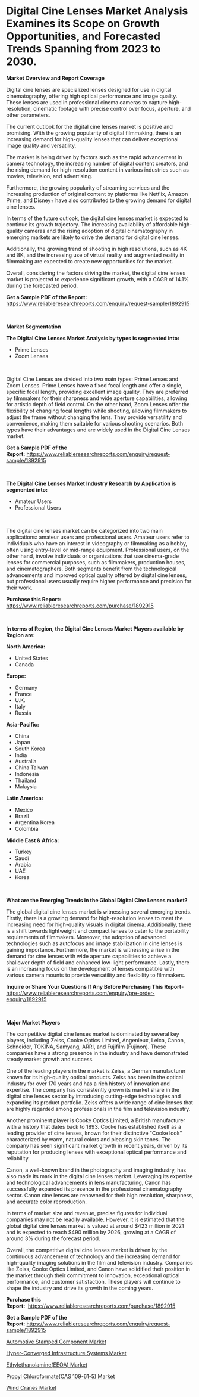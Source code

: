<p><h1>Digital Cine Lenses Market Analysis Examines its Scope on Growth Opportunities, and Forecasted Trends Spanning from 2023 to 2030.</h1></p><p><strong>Market Overview and Report Coverage</strong></p>
<p><p>Digital cine lenses are specialized lenses designed for use in digital cinematography, offering high optical performance and image quality. These lenses are used in professional cinema cameras to capture high-resolution, cinematic footage with precise control over focus, aperture, and other parameters.</p><p>The current outlook for the digital cine lenses market is positive and promising. With the growing popularity of digital filmmaking, there is an increasing demand for high-quality lenses that can deliver exceptional image quality and versatility.</p><p>The market is being driven by factors such as the rapid advancement in camera technology, the increasing number of digital content creators, and the rising demand for high-resolution content in various industries such as movies, television, and advertising.</p><p>Furthermore, the growing popularity of streaming services and the increasing production of original content by platforms like Netflix, Amazon Prime, and Disney+ have also contributed to the growing demand for digital cine lenses.</p><p>In terms of the future outlook, the digital cine lenses market is expected to continue its growth trajectory. The increasing availability of affordable high-quality cameras and the rising adoption of digital cinematography in emerging markets are likely to drive the demand for digital cine lenses.</p><p>Additionally, the growing trend of shooting in high resolutions, such as 4K and 8K, and the increasing use of virtual reality and augmented reality in filmmaking are expected to create new opportunities for the market.</p><p>Overall, considering the factors driving the market, the digital cine lenses market is projected to experience significant growth, with a CAGR of 14.1% during the forecasted period.</p></p>
<p><strong>Get a Sample PDF of the Report:</strong> <a href="https://www.reliableresearchreports.com/enquiry/request-sample/1892915">https://www.reliableresearchreports.com/enquiry/request-sample/1892915</a></p>
<p>&nbsp;</p>
<p><strong>Market Segmentation</strong></p>
<p><strong>The Digital Cine Lenses Market Analysis by types is segmented into:</strong></p>
<p><ul><li>Prime Lenses</li><li>Zoom Lenses</li></ul></p>
<p>&nbsp;</p>
<p><p>Digital Cine Lenses are divided into two main types: Prime Lenses and Zoom Lenses. Prime Lenses have a fixed focal length and offer a single, specific focal length, providing excellent image quality. They are preferred by filmmakers for their sharpness and wide aperture capabilities, allowing for artistic depth of field control. On the other hand, Zoom Lenses offer the flexibility of changing focal lengths while shooting, allowing filmmakers to adjust the frame without changing the lens. They provide versatility and convenience, making them suitable for various shooting scenarios. Both types have their advantages and are widely used in the Digital Cine Lenses market.</p></p>
<p><strong>Get a Sample PDF of the Report:</strong>&nbsp;<a href="https://www.reliableresearchreports.com/enquiry/request-sample/1892915">https://www.reliableresearchreports.com/enquiry/request-sample/1892915</a></p>
<p>&nbsp;</p>
<p><strong>The Digital Cine Lenses Market Industry Research by Application is segmented into:</strong></p>
<p><ul><li>Amateur Users</li><li>Professional Users</li></ul></p>
<p>&nbsp;</p>
<p><p>The digital cine lenses market can be categorized into two main applications: amateur users and professional users. Amateur users refer to individuals who have an interest in videography or filmmaking as a hobby, often using entry-level or mid-range equipment. Professional users, on the other hand, involve individuals or organizations that use cinema-grade lenses for commercial purposes, such as filmmakers, production houses, and cinematographers. Both segments benefit from the technological advancements and improved optical quality offered by digital cine lenses, but professional users usually require higher performance and precision for their work.</p></p>
<p><strong>Purchase this Report:</strong>&nbsp; <a href="https://www.reliableresearchreports.com/purchase/1892915">https://www.reliableresearchreports.com/purchase/1892915</a></p>
<p>&nbsp;</p>
<p><strong>In terms of Region, the Digital Cine Lenses Market Players available by Region are:</strong></p>
<p>
    <p> <strong> North America: </strong>
        <ul>
            <li>United States</li>
            <li>Canada</li>
        </ul>
        </p> 
    <p> <strong> Europe: </strong>
        <ul>
            <li>Germany</li>
            <li>France</li>
            <li>U.K.</li>
            <li>Italy</li>
            <li>Russia</li>
        </ul>
        </p> 
    <p> <strong> Asia-Pacific: </strong>
        <ul>
            <li>China</li>
            <li>Japan</li>
            <li>South Korea</li>
            <li>India</li>
            <li>Australia</li>
            <li>China Taiwan</li>
            <li>Indonesia</li>
            <li>Thailand</li>
            <li>Malaysia</li>
        </ul>
        </p> 
    <p> <strong> Latin America: </strong>
        <ul>
            <li>Mexico</li>
            <li>Brazil</li>
            <li>Argentina Korea</li>
            <li>Colombia</li>
        </ul>
        </p> 
    <p> <strong> Middle East & Africa: </strong>
        <ul>
            <li>Turkey</li>
            <li>Saudi</li>
            <li>Arabia</li>
            <li>UAE</li>
            <li>Korea</li>
        </ul>
    </p>
    </p>
<p>&nbsp;</p>
<p><strong>What are the Emerging Trends in the Global Digital Cine Lenses market?</strong></p>
<p><p>The global digital cine lenses market is witnessing several emerging trends. Firstly, there is a growing demand for high-resolution lenses to meet the increasing need for high-quality visuals in digital cinema. Additionally, there is a shift towards lightweight and compact lenses to cater to the portability requirements of filmmakers. Moreover, the adoption of advanced technologies such as autofocus and image stabilization in cine lenses is gaining importance. Furthermore, the market is witnessing a rise in the demand for cine lenses with wide aperture capabilities to achieve a shallower depth of field and enhanced low-light performance. Lastly, there is an increasing focus on the development of lenses compatible with various camera mounts to provide versatility and flexibility to filmmakers.</p></p>
<p><strong>Inquire or Share Your Questions If Any Before Purchasing This Report</strong>- <a href="https://www.reliableresearchreports.com/enquiry/pre-order-enquiry/1892915">https://www.reliableresearchreports.com/enquiry/pre-order-enquiry/1892915</a></p>
<p>&nbsp;</p>
<p><strong>Major Market Players</strong></p>
<p><p>The competitive digital cine lenses market is dominated by several key players, including Zeiss, Cooke Optics Limited, Angenieux, Leica, Canon, Schneider, TOKINA, Samyang, ARRI, and Fujifilm (Fujinon). These companies have a strong presence in the industry and have demonstrated steady market growth and success.</p><p>One of the leading players in the market is Zeiss, a German manufacturer known for its high-quality optical products. Zeiss has been in the optical industry for over 170 years and has a rich history of innovation and expertise. The company has consistently grown its market share in the digital cine lenses sector by introducing cutting-edge technologies and expanding its product portfolio. Zeiss offers a wide range of cine lenses that are highly regarded among professionals in the film and television industry.</p><p>Another prominent player is Cooke Optics Limited, a British manufacturer with a history that dates back to 1893. Cooke has established itself as a leading provider of cine lenses, known for their distinctive "Cooke look" characterized by warm, natural colors and pleasing skin tones. The company has seen significant market growth in recent years, driven by its reputation for producing lenses with exceptional optical performance and reliability.</p><p>Canon, a well-known brand in the photography and imaging industry, has also made its mark in the digital cine lenses market. Leveraging its expertise and technological advancements in lens manufacturing, Canon has successfully expanded its presence in the professional cinematography sector. Canon cine lenses are renowned for their high resolution, sharpness, and accurate color reproduction.</p><p>In terms of market size and revenue, precise figures for individual companies may not be readily available. However, it is estimated that the global digital cine lenses market is valued at around $423 million in 2021 and is expected to reach $490 million by 2026, growing at a CAGR of around 3% during the forecast period.</p><p>Overall, the competitive digital cine lenses market is driven by the continuous advancement of technology and the increasing demand for high-quality imaging solutions in the film and television industry. Companies like Zeiss, Cooke Optics Limited, and Canon have solidified their position in the market through their commitment to innovation, exceptional optical performance, and customer satisfaction. These players will continue to shape the industry and drive its growth in the coming years.</p></p>
<p><strong>Purchase this Report:</strong>&nbsp;&nbsp;<a href="https://www.reliableresearchreports.com/purchase/1892915">https://www.reliableresearchreports.com/purchase/1892915</a></p>
<p></p>
<p><strong>Get a Sample PDF of the Report:</strong>&nbsp;<a href="https://www.reliableresearchreports.com/enquiry/request-sample/1892915">https://www.reliableresearchreports.com/enquiry/request-sample/1892915</a></p>
<p><p><a href="https://medium.com/@charvi.reportprime/analyzing-automotive-stamped-component-market-global-industry-perspective-and-forecast-2023-to-4ae6076de369">Automotive Stamped Component Market</a></p><p><a href="https://github.com/YashRP12/Market-Research-Report-List-1/blob/main/hyper-converged-infrastructure-systems-market.md">Hyper-Converged Infrastructure Systems Market</a></p><p><a href="https://www.linkedin.com/pulse/decoding-ethylethanolamineeeoa-market-deep-dive-latest-trends-idflc/">Ethylethanolamine(EEOA) Market</a></p><p><a href="https://www.linkedin.com/pulse/propyl-chloroformatecas-109-61-5-market-size-growth-forecast-874zc/">Propyl Chloroformate(CAS 109-61-5) Market</a></p><p><a href="https://github.com/Chiragrp24/Market-Research-Report-List-1/blob/main/wind-cranes-market.md">Wind Cranes Market</a></p></p>